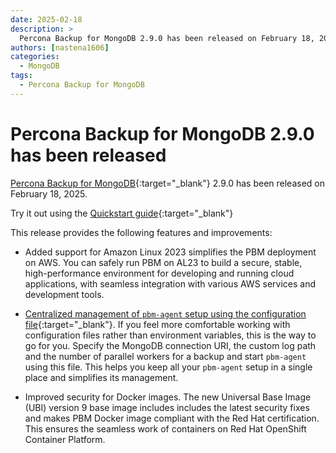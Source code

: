 ```yaml
---
date: 2025-02-18
description: >
  Percona Backup for MongoDB 2.9.0 has been released on February 18, 2025.
authors: [nastena1606]
categories:
  - MongoDB
tags:
  - Percona Backup for MongoDB
---
```


# Percona Backup for MongoDB 2.9.0 has been released

<!-- more -->

[Percona Backup for MongoDB](https://docs.percona.com/percona-backup-mongodb/index.html){:target="_blank"} 2.9.0 has been released on February 18, 2025.

Try it out using the [Quickstart guide](https://docs.percona.com/percona-backup-mongodb/installation.html){:target="_blank"} 

This release provides the following features and improvements:

* Added support for Amazon Linux 2023 simplifies the PBM deployment on AWS. You can safely run PBM on AL23 to build a secure, stable, high-performance environment for developing and running cloud applications, with seamless integration with various AWS services and development tools. 

* [Centralized management of `pbm-agent` setup using the configuration file](https://docs.percona.com/percona-backup-mongodb//manage/start-agent-with-config.html){:target="_blank"}. If you feel more comfortable working with configuration files rather than environment variables, this is the way to go for you. Specify the MongoDB connection URI, the custom log path and the number of parallel workers for a backup and start `pbm-agent` using this file. This helps you keep all your `pbm-agent` setup in a single place and simplifies its management.  

* Improved security for Docker images. The new Universal Base Image (UBI) version 9 base image includes includes the latest security fixes and makes PBM Docker image compliant with the Red Hat certification. This ensures the seamless work of containers on Red Hat OpenShift Container Platform.


